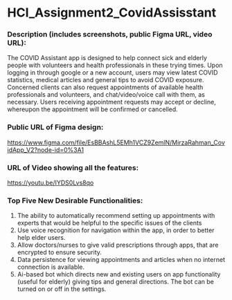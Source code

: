# HCI_Assignment2_CovidAssisstant
### Description (includes screenshots, public Figma URL, video URL): 
The COVID Assistant app is designed to help connect sick and elderly people with volunteers and health professionals in these trying times. Upon logging in through google or a new account, users may view latest COVID statistics, medical articles and general tips to avoid COVID exposure. Concerned clients can also request appointments of available health professionals and volunteers, and chat/video/voice call with them, as necessary. Users receiving appointment requests may accept or decline, whereupon the appointment will be confirmed or cancelled. 

### Public URL of Figma design: 
https://www.figma.com/file/EsBBAshL5EMh1VCZ9ZemlN/MirzaRahman_CovidApp_V2?node-id=0%3A1
### URL of Video showing all the features: 
https://youtu.be/IYDS0Lvs8qo
     
### Top Five New Desirable Functionalities:
1.	The ability to automatically recommend setting up appointments with experts that would be helpful to the specific issues of the clients
2.	Use voice recognition for navigation within the app, in order to better help elder users.
3.	Allow doctors/nurses to give valid prescriptions through apps, that are encrypted to ensure security. 
4.	Data persistence for viewing appointments and articles when no internet connection is available. 
5.	Ai-based bot which directs new and existing users on app functionality (useful for elderly) giving tips and general directions. The bot can be turned on or off in the settings. 


